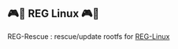 ## :video_game::penguin: REG Linux :video_game::penguin:
REG-Rescue : rescue/update rootfs for [REG-Linux](https://github.com/REG-Linux/) 
